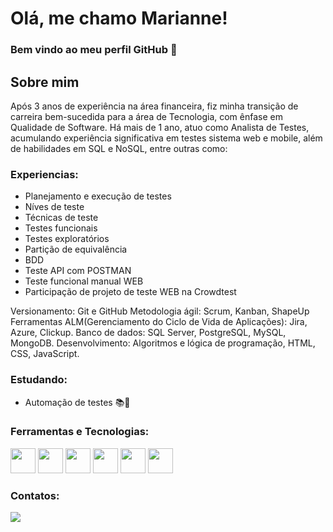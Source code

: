# Olá, me chamo Marianne!
### Bem vindo ao meu perfil GitHub 👋
## Sobre mim
Após 3 anos de experiência na área financeira, fiz minha transição de carreira bem-sucedida para a área de Tecnologia, com ênfase em Qualidade de Software. Há mais de 1 ano, atuo como Analista de Testes, acumulando experiência significativa em testes sistema web e mobile, além de habilidades em SQL e NoSQL, entre outras como:

### Experiencias:
- Planejamento e execução de testes
- Níves de teste
- Técnicas de teste
- Testes funcionais
- Testes exploratórios
- Partição de equivalência
- BDD
- Teste API com POSTMAN
- Teste funcional manual WEB
- Participação de projeto de teste WEB na Crowdtest

Versionamento: Git e GitHub
Metodologia ágil: Scrum, Kanban, ShapeUp
Ferramentas ALM(Gerenciamento do Ciclo de Vida de Aplicações): Jira, Azure, Clickup.
Banco de dados: SQL Server, PostgreSQL, MySQL, MongoDB.
Desenvolvimento: Algoritmos e lógica de programação, HTML, CSS, JavaScript.

### Estudando:
- Automação de testes 📚🤖

### Ferramentas e Tecnologias:

<img src="https://res.cloudinary.com/postman/image/upload/t_team_logo/v1629869194/team/2893aede23f01bfcbd2319326bc96a6ed0524eba759745ed6d73405a3a8b67a8" width="40" height="40"> <img src="https://cdn.jsdelivr.net/gh/devicons/devicon/icons/git/git-original-wordmark.svg" width="40" height="40"> <img src="https://cdn.jsdelivr.net/gh/devicons/devicon/icons/visualstudio/visualstudio-plain.svg" width="40" height="40"> <img src="https://cdn.jsdelivr.net/gh/devicons/devicon/icons/html5/html5-original.svg" width="40" height="40"> <img src="https://cdn.jsdelivr.net/gh/devicons/devicon/icons/javascript/javascript-original.svg" width="40" height="40"> <img src="https://cdn.jsdelivr.net/gh/devicons/devicon/icons/css3/css3-original-wordmark.svg" width="40" height="40">         


### Contatos:

<div>
<a href="https://www.linkedin.com/in/marianne419" target="_blank"><img src="https://img.shields.io/badge/-LinkedIn-%230077B5?style=for-the-badge&logo=linkedin&logoColor=white" target="_blank"></a>   
</div>

<!---
marianne419/marianne419 is a ✨ special ✨ repository because its `README.md` (this file) appears on your GitHub profile.
You can click the Preview link to take a look at your changes.
--->
